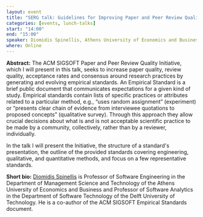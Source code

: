 ```yaml
---
layout: event
title: "SERG talk: Guidelines for Improving Paper and Peer Review Quality"
categories: [events, lunch-talks]
start: "14:00"
end: "15:00"
speaker: Diomidis Spinellis, Athens University of Economics and Business and Delft University of Techology
where: Online
---
```


**Abstract:** 
The ACM SIGSOFT Paper and Peer Review Quality Initiative, which I will present in this talk, seeks to increase paper quality, review quality, acceptance rates and consensus around research practices by generating and evolving empirical standards.  An Empirical Standard is a brief public document that communicates expectations for a given kind of study.  Empirical standards contain lists of specific practices or attributes related to a particular method, e.g., “uses random assignment” (experiment) or “presents clear chain of evidence from interviewee quotations to proposed concepts” (qualitative survey). Through this approach they allow crucial decisions about what is and is not acceptable scientific practice to be made by a community, collectively, rather than by a reviewer, individually.

In the talk I will present the Initiative, the structure of a standard's presentation, the outline of the provided standards covering engineering, qualitative, and quantitative methods, and focus on a few representative standards.

**Short bio:** [Diomidis Spinellis](https://www2.dmst.aueb.gr/dds/) is Professor of Software Engineering in the Department of Management Science and Technology of the Athens University of Economics and Business and Professor of Software Analytics in the Department of Software Technology of the Delft University of Technology. He is a co-author of the ACM SIGSOFT Empirical Standards document.






